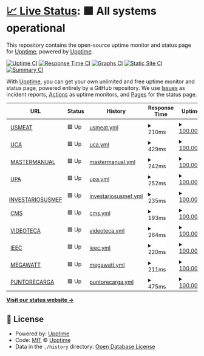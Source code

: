 # [📈 Live Status](https://monitor.designa.mx): <!--live status--> **🟩 All systems operational**

This repository contains the open-source uptime monitor and status page for [Upptime](https://upptime.js.org), powered by [Upptime](https://github.com/upptime/upptime).

[![Uptime CI](https://github.com/upptime/upptime/workflows/Uptime%20CI/badge.svg)](https://github.com/upptime/upptime/actions?query=workflow%3A%22Uptime+CI%22)
[![Response Time CI](https://github.com/upptime/upptime/workflows/Response%20Time%20CI/badge.svg)](https://github.com/upptime/upptime/actions?query=workflow%3A%22Response+Time+CI%22)
[![Graphs CI](https://github.com/upptime/upptime/workflows/Graphs%20CI/badge.svg)](https://github.com/upptime/upptime/actions?query=workflow%3A%22Graphs+CI%22)
[![Static Site CI](https://github.com/upptime/upptime/workflows/Static%20Site%20CI/badge.svg)](https://github.com/upptime/upptime/actions?query=workflow%3A%22Static+Site+CI%22)
[![Summary CI](https://github.com/upptime/upptime/workflows/Summary%20CI/badge.svg)](https://github.com/upptime/upptime/actions?query=workflow%3A%22Summary+CI%22)

With [Upptime](https://upptime.js.org), you can get your own unlimited and free uptime monitor and status page, powered entirely by a GitHub repository. We use [Issues](https://github.com/upptime/upptime/issues) as incident reports, [Actions](https://github.com/upptime/upptime/actions) as uptime monitors, and [Pages](https://monitor.designa.mx) for the status page.

<!--start: status pages-->
<!-- This summary is generated by Upptime (https://github.com/upptime/upptime) -->
<!-- Do not edit this manually, your changes will be overwritten -->
<!-- prettier-ignore -->
| URL | Status | History | Response Time | Uptime |
| --- | ------ | ------- | ------------- | ------ |
| <img alt="" src="https://favicons.githubusercontent.com/usmeatlive.mx" height="13"> [USMEAT](https://usmeatlive.mx/) | 🟩 Up | [usmeat.yml](https://github.com/DesignaAdmin/Monitor/commits/HEAD/history/usmeat.yml) | <details><summary><img alt="Response time graph" src="./graphs/usmeat/response-time-week.png" height="20"> 210ms</summary><br><a href="https://upptime.github.io/upptime/history/usmeat"><img alt="Response time 224" src="https://img.shields.io/endpoint?url=https%3A%2F%2Fraw.githubusercontent.com%2FDesignaAdmin%2FMonitor%2FHEAD%2Fapi%2Fusmeat%2Fresponse-time.json"></a><br><a href="https://upptime.github.io/upptime/history/usmeat"><img alt="24-hour response time 180" src="https://img.shields.io/endpoint?url=https%3A%2F%2Fraw.githubusercontent.com%2FDesignaAdmin%2FMonitor%2FHEAD%2Fapi%2Fusmeat%2Fresponse-time-day.json"></a><br><a href="https://upptime.github.io/upptime/history/usmeat"><img alt="7-day response time 210" src="https://img.shields.io/endpoint?url=https%3A%2F%2Fraw.githubusercontent.com%2FDesignaAdmin%2FMonitor%2FHEAD%2Fapi%2Fusmeat%2Fresponse-time-week.json"></a><br><a href="https://upptime.github.io/upptime/history/usmeat"><img alt="30-day response time 227" src="https://img.shields.io/endpoint?url=https%3A%2F%2Fraw.githubusercontent.com%2FDesignaAdmin%2FMonitor%2FHEAD%2Fapi%2Fusmeat%2Fresponse-time-month.json"></a><br><a href="https://upptime.github.io/upptime/history/usmeat"><img alt="1-year response time 224" src="https://img.shields.io/endpoint?url=https%3A%2F%2Fraw.githubusercontent.com%2FDesignaAdmin%2FMonitor%2FHEAD%2Fapi%2Fusmeat%2Fresponse-time-year.json"></a></details> | <details><summary><a href="https://upptime.github.io/upptime/history/usmeat">100.00%</a></summary><a href="https://upptime.github.io/upptime/history/usmeat"><img alt="All-time uptime 99.99%" src="https://img.shields.io/endpoint?url=https%3A%2F%2Fraw.githubusercontent.com%2FDesignaAdmin%2FMonitor%2FHEAD%2Fapi%2Fusmeat%2Fuptime.json"></a><br><a href="https://upptime.github.io/upptime/history/usmeat"><img alt="24-hour uptime 100.00%" src="https://img.shields.io/endpoint?url=https%3A%2F%2Fraw.githubusercontent.com%2FDesignaAdmin%2FMonitor%2FHEAD%2Fapi%2Fusmeat%2Fuptime-day.json"></a><br><a href="https://upptime.github.io/upptime/history/usmeat"><img alt="7-day uptime 100.00%" src="https://img.shields.io/endpoint?url=https%3A%2F%2Fraw.githubusercontent.com%2FDesignaAdmin%2FMonitor%2FHEAD%2Fapi%2Fusmeat%2Fuptime-week.json"></a><br><a href="https://upptime.github.io/upptime/history/usmeat"><img alt="30-day uptime 100.00%" src="https://img.shields.io/endpoint?url=https%3A%2F%2Fraw.githubusercontent.com%2FDesignaAdmin%2FMonitor%2FHEAD%2Fapi%2Fusmeat%2Fuptime-month.json"></a><br><a href="https://upptime.github.io/upptime/history/usmeat"><img alt="1-year uptime 99.99%" src="https://img.shields.io/endpoint?url=https%3A%2F%2Fraw.githubusercontent.com%2FDesignaAdmin%2FMonitor%2FHEAD%2Fapi%2Fusmeat%2Fuptime-year.json"></a></details>
| <img alt="" src="https://favicons.githubusercontent.com/moodle.ucags.edu.mx" height="13"> [UCA](https://moodle.ucags.edu.mx/) | 🟩 Up | [uca.yml](https://github.com/DesignaAdmin/Monitor/commits/HEAD/history/uca.yml) | <details><summary><img alt="Response time graph" src="./graphs/uca/response-time-week.png" height="20"> 429ms</summary><br><a href="https://upptime.github.io/upptime/history/uca"><img alt="Response time 540" src="https://img.shields.io/endpoint?url=https%3A%2F%2Fraw.githubusercontent.com%2FDesignaAdmin%2FMonitor%2FHEAD%2Fapi%2Fuca%2Fresponse-time.json"></a><br><a href="https://upptime.github.io/upptime/history/uca"><img alt="24-hour response time 356" src="https://img.shields.io/endpoint?url=https%3A%2F%2Fraw.githubusercontent.com%2FDesignaAdmin%2FMonitor%2FHEAD%2Fapi%2Fuca%2Fresponse-time-day.json"></a><br><a href="https://upptime.github.io/upptime/history/uca"><img alt="7-day response time 429" src="https://img.shields.io/endpoint?url=https%3A%2F%2Fraw.githubusercontent.com%2FDesignaAdmin%2FMonitor%2FHEAD%2Fapi%2Fuca%2Fresponse-time-week.json"></a><br><a href="https://upptime.github.io/upptime/history/uca"><img alt="30-day response time 504" src="https://img.shields.io/endpoint?url=https%3A%2F%2Fraw.githubusercontent.com%2FDesignaAdmin%2FMonitor%2FHEAD%2Fapi%2Fuca%2Fresponse-time-month.json"></a><br><a href="https://upptime.github.io/upptime/history/uca"><img alt="1-year response time 540" src="https://img.shields.io/endpoint?url=https%3A%2F%2Fraw.githubusercontent.com%2FDesignaAdmin%2FMonitor%2FHEAD%2Fapi%2Fuca%2Fresponse-time-year.json"></a></details> | <details><summary><a href="https://upptime.github.io/upptime/history/uca">100.00%</a></summary><a href="https://upptime.github.io/upptime/history/uca"><img alt="All-time uptime 100.00%" src="https://img.shields.io/endpoint?url=https%3A%2F%2Fraw.githubusercontent.com%2FDesignaAdmin%2FMonitor%2FHEAD%2Fapi%2Fuca%2Fuptime.json"></a><br><a href="https://upptime.github.io/upptime/history/uca"><img alt="24-hour uptime 100.00%" src="https://img.shields.io/endpoint?url=https%3A%2F%2Fraw.githubusercontent.com%2FDesignaAdmin%2FMonitor%2FHEAD%2Fapi%2Fuca%2Fuptime-day.json"></a><br><a href="https://upptime.github.io/upptime/history/uca"><img alt="7-day uptime 100.00%" src="https://img.shields.io/endpoint?url=https%3A%2F%2Fraw.githubusercontent.com%2FDesignaAdmin%2FMonitor%2FHEAD%2Fapi%2Fuca%2Fuptime-week.json"></a><br><a href="https://upptime.github.io/upptime/history/uca"><img alt="30-day uptime 100.00%" src="https://img.shields.io/endpoint?url=https%3A%2F%2Fraw.githubusercontent.com%2FDesignaAdmin%2FMonitor%2FHEAD%2Fapi%2Fuca%2Fuptime-month.json"></a><br><a href="https://upptime.github.io/upptime/history/uca"><img alt="1-year uptime 100.00%" src="https://img.shields.io/endpoint?url=https%3A%2F%2Fraw.githubusercontent.com%2FDesignaAdmin%2FMonitor%2FHEAD%2Fapi%2Fuca%2Fuptime-year.json"></a></details>
| <img alt="" src="https://favicons.githubusercontent.com/mastermanual.mx" height="13"> [MASTERMANUAL](https://mastermanual.mx/) | 🟩 Up | [mastermanual.yml](https://github.com/DesignaAdmin/Monitor/commits/HEAD/history/mastermanual.yml) | <details><summary><img alt="Response time graph" src="./graphs/mastermanual/response-time-week.png" height="20"> 242ms</summary><br><a href="https://upptime.github.io/upptime/history/mastermanual"><img alt="Response time 241" src="https://img.shields.io/endpoint?url=https%3A%2F%2Fraw.githubusercontent.com%2FDesignaAdmin%2FMonitor%2FHEAD%2Fapi%2Fmastermanual%2Fresponse-time.json"></a><br><a href="https://upptime.github.io/upptime/history/mastermanual"><img alt="24-hour response time 187" src="https://img.shields.io/endpoint?url=https%3A%2F%2Fraw.githubusercontent.com%2FDesignaAdmin%2FMonitor%2FHEAD%2Fapi%2Fmastermanual%2Fresponse-time-day.json"></a><br><a href="https://upptime.github.io/upptime/history/mastermanual"><img alt="7-day response time 242" src="https://img.shields.io/endpoint?url=https%3A%2F%2Fraw.githubusercontent.com%2FDesignaAdmin%2FMonitor%2FHEAD%2Fapi%2Fmastermanual%2Fresponse-time-week.json"></a><br><a href="https://upptime.github.io/upptime/history/mastermanual"><img alt="30-day response time 235" src="https://img.shields.io/endpoint?url=https%3A%2F%2Fraw.githubusercontent.com%2FDesignaAdmin%2FMonitor%2FHEAD%2Fapi%2Fmastermanual%2Fresponse-time-month.json"></a><br><a href="https://upptime.github.io/upptime/history/mastermanual"><img alt="1-year response time 241" src="https://img.shields.io/endpoint?url=https%3A%2F%2Fraw.githubusercontent.com%2FDesignaAdmin%2FMonitor%2FHEAD%2Fapi%2Fmastermanual%2Fresponse-time-year.json"></a></details> | <details><summary><a href="https://upptime.github.io/upptime/history/mastermanual">100.00%</a></summary><a href="https://upptime.github.io/upptime/history/mastermanual"><img alt="All-time uptime 100.00%" src="https://img.shields.io/endpoint?url=https%3A%2F%2Fraw.githubusercontent.com%2FDesignaAdmin%2FMonitor%2FHEAD%2Fapi%2Fmastermanual%2Fuptime.json"></a><br><a href="https://upptime.github.io/upptime/history/mastermanual"><img alt="24-hour uptime 100.00%" src="https://img.shields.io/endpoint?url=https%3A%2F%2Fraw.githubusercontent.com%2FDesignaAdmin%2FMonitor%2FHEAD%2Fapi%2Fmastermanual%2Fuptime-day.json"></a><br><a href="https://upptime.github.io/upptime/history/mastermanual"><img alt="7-day uptime 100.00%" src="https://img.shields.io/endpoint?url=https%3A%2F%2Fraw.githubusercontent.com%2FDesignaAdmin%2FMonitor%2FHEAD%2Fapi%2Fmastermanual%2Fuptime-week.json"></a><br><a href="https://upptime.github.io/upptime/history/mastermanual"><img alt="30-day uptime 100.00%" src="https://img.shields.io/endpoint?url=https%3A%2F%2Fraw.githubusercontent.com%2FDesignaAdmin%2FMonitor%2FHEAD%2Fapi%2Fmastermanual%2Fuptime-month.json"></a><br><a href="https://upptime.github.io/upptime/history/mastermanual"><img alt="1-year uptime 100.00%" src="https://img.shields.io/endpoint?url=https%3A%2F%2Fraw.githubusercontent.com%2FDesignaAdmin%2FMonitor%2FHEAD%2Fapi%2Fmastermanual%2Fuptime-year.json"></a></details>
| <img alt="" src="https://favicons.githubusercontent.com/upa.edu.mx" height="13"> [UPA](https://upa.edu.mx/) | 🟩 Up | [upa.yml](https://github.com/DesignaAdmin/Monitor/commits/HEAD/history/upa.yml) | <details><summary><img alt="Response time graph" src="./graphs/upa/response-time-week.png" height="20"> 252ms</summary><br><a href="https://upptime.github.io/upptime/history/upa"><img alt="Response time 269" src="https://img.shields.io/endpoint?url=https%3A%2F%2Fraw.githubusercontent.com%2FDesignaAdmin%2FMonitor%2FHEAD%2Fapi%2Fupa%2Fresponse-time.json"></a><br><a href="https://upptime.github.io/upptime/history/upa"><img alt="24-hour response time 180" src="https://img.shields.io/endpoint?url=https%3A%2F%2Fraw.githubusercontent.com%2FDesignaAdmin%2FMonitor%2FHEAD%2Fapi%2Fupa%2Fresponse-time-day.json"></a><br><a href="https://upptime.github.io/upptime/history/upa"><img alt="7-day response time 252" src="https://img.shields.io/endpoint?url=https%3A%2F%2Fraw.githubusercontent.com%2FDesignaAdmin%2FMonitor%2FHEAD%2Fapi%2Fupa%2Fresponse-time-week.json"></a><br><a href="https://upptime.github.io/upptime/history/upa"><img alt="30-day response time 275" src="https://img.shields.io/endpoint?url=https%3A%2F%2Fraw.githubusercontent.com%2FDesignaAdmin%2FMonitor%2FHEAD%2Fapi%2Fupa%2Fresponse-time-month.json"></a><br><a href="https://upptime.github.io/upptime/history/upa"><img alt="1-year response time 269" src="https://img.shields.io/endpoint?url=https%3A%2F%2Fraw.githubusercontent.com%2FDesignaAdmin%2FMonitor%2FHEAD%2Fapi%2Fupa%2Fresponse-time-year.json"></a></details> | <details><summary><a href="https://upptime.github.io/upptime/history/upa">100.00%</a></summary><a href="https://upptime.github.io/upptime/history/upa"><img alt="All-time uptime 100.00%" src="https://img.shields.io/endpoint?url=https%3A%2F%2Fraw.githubusercontent.com%2FDesignaAdmin%2FMonitor%2FHEAD%2Fapi%2Fupa%2Fuptime.json"></a><br><a href="https://upptime.github.io/upptime/history/upa"><img alt="24-hour uptime 100.00%" src="https://img.shields.io/endpoint?url=https%3A%2F%2Fraw.githubusercontent.com%2FDesignaAdmin%2FMonitor%2FHEAD%2Fapi%2Fupa%2Fuptime-day.json"></a><br><a href="https://upptime.github.io/upptime/history/upa"><img alt="7-day uptime 100.00%" src="https://img.shields.io/endpoint?url=https%3A%2F%2Fraw.githubusercontent.com%2FDesignaAdmin%2FMonitor%2FHEAD%2Fapi%2Fupa%2Fuptime-week.json"></a><br><a href="https://upptime.github.io/upptime/history/upa"><img alt="30-day uptime 100.00%" src="https://img.shields.io/endpoint?url=https%3A%2F%2Fraw.githubusercontent.com%2FDesignaAdmin%2FMonitor%2FHEAD%2Fapi%2Fupa%2Fuptime-month.json"></a><br><a href="https://upptime.github.io/upptime/history/upa"><img alt="1-year uptime 100.00%" src="https://img.shields.io/endpoint?url=https%3A%2F%2Fraw.githubusercontent.com%2FDesignaAdmin%2FMonitor%2FHEAD%2Fapi%2Fupa%2Fuptime-year.json"></a></details>
| <img alt="" src="https://favicons.githubusercontent.com/inventariousmef.com.mx" height="13"> [INVESTARIOSUSMEF](https://inventariousmef.com.mx/) | 🟩 Up | [investariosusmef.yml](https://github.com/DesignaAdmin/Monitor/commits/HEAD/history/investariosusmef.yml) | <details><summary><img alt="Response time graph" src="./graphs/investariosusmef/response-time-week.png" height="20"> 235ms</summary><br><a href="https://upptime.github.io/upptime/history/investariosusmef"><img alt="Response time 231" src="https://img.shields.io/endpoint?url=https%3A%2F%2Fraw.githubusercontent.com%2FDesignaAdmin%2FMonitor%2FHEAD%2Fapi%2Finvestariosusmef%2Fresponse-time.json"></a><br><a href="https://upptime.github.io/upptime/history/investariosusmef"><img alt="24-hour response time 166" src="https://img.shields.io/endpoint?url=https%3A%2F%2Fraw.githubusercontent.com%2FDesignaAdmin%2FMonitor%2FHEAD%2Fapi%2Finvestariosusmef%2Fresponse-time-day.json"></a><br><a href="https://upptime.github.io/upptime/history/investariosusmef"><img alt="7-day response time 235" src="https://img.shields.io/endpoint?url=https%3A%2F%2Fraw.githubusercontent.com%2FDesignaAdmin%2FMonitor%2FHEAD%2Fapi%2Finvestariosusmef%2Fresponse-time-week.json"></a><br><a href="https://upptime.github.io/upptime/history/investariosusmef"><img alt="30-day response time 225" src="https://img.shields.io/endpoint?url=https%3A%2F%2Fraw.githubusercontent.com%2FDesignaAdmin%2FMonitor%2FHEAD%2Fapi%2Finvestariosusmef%2Fresponse-time-month.json"></a><br><a href="https://upptime.github.io/upptime/history/investariosusmef"><img alt="1-year response time 231" src="https://img.shields.io/endpoint?url=https%3A%2F%2Fraw.githubusercontent.com%2FDesignaAdmin%2FMonitor%2FHEAD%2Fapi%2Finvestariosusmef%2Fresponse-time-year.json"></a></details> | <details><summary><a href="https://upptime.github.io/upptime/history/investariosusmef">100.00%</a></summary><a href="https://upptime.github.io/upptime/history/investariosusmef"><img alt="All-time uptime 100.00%" src="https://img.shields.io/endpoint?url=https%3A%2F%2Fraw.githubusercontent.com%2FDesignaAdmin%2FMonitor%2FHEAD%2Fapi%2Finvestariosusmef%2Fuptime.json"></a><br><a href="https://upptime.github.io/upptime/history/investariosusmef"><img alt="24-hour uptime 100.00%" src="https://img.shields.io/endpoint?url=https%3A%2F%2Fraw.githubusercontent.com%2FDesignaAdmin%2FMonitor%2FHEAD%2Fapi%2Finvestariosusmef%2Fuptime-day.json"></a><br><a href="https://upptime.github.io/upptime/history/investariosusmef"><img alt="7-day uptime 100.00%" src="https://img.shields.io/endpoint?url=https%3A%2F%2Fraw.githubusercontent.com%2FDesignaAdmin%2FMonitor%2FHEAD%2Fapi%2Finvestariosusmef%2Fuptime-week.json"></a><br><a href="https://upptime.github.io/upptime/history/investariosusmef"><img alt="30-day uptime 100.00%" src="https://img.shields.io/endpoint?url=https%3A%2F%2Fraw.githubusercontent.com%2FDesignaAdmin%2FMonitor%2FHEAD%2Fapi%2Finvestariosusmef%2Fuptime-month.json"></a><br><a href="https://upptime.github.io/upptime/history/investariosusmef"><img alt="1-year uptime 100.00%" src="https://img.shields.io/endpoint?url=https%3A%2F%2Fraw.githubusercontent.com%2FDesignaAdmin%2FMonitor%2FHEAD%2Fapi%2Finvestariosusmef%2Fuptime-year.json"></a></details>
| <img alt="" src="https://favicons.githubusercontent.com/cms.designa.mx" height="13"> [CMS](https://cms.designa.mx/) | 🟩 Up | [cms.yml](https://github.com/DesignaAdmin/Monitor/commits/HEAD/history/cms.yml) | <details><summary><img alt="Response time graph" src="./graphs/cms/response-time-week.png" height="20"> 193ms</summary><br><a href="https://upptime.github.io/upptime/history/cms"><img alt="Response time 220" src="https://img.shields.io/endpoint?url=https%3A%2F%2Fraw.githubusercontent.com%2FDesignaAdmin%2FMonitor%2FHEAD%2Fapi%2Fcms%2Fresponse-time.json"></a><br><a href="https://upptime.github.io/upptime/history/cms"><img alt="24-hour response time 169" src="https://img.shields.io/endpoint?url=https%3A%2F%2Fraw.githubusercontent.com%2FDesignaAdmin%2FMonitor%2FHEAD%2Fapi%2Fcms%2Fresponse-time-day.json"></a><br><a href="https://upptime.github.io/upptime/history/cms"><img alt="7-day response time 193" src="https://img.shields.io/endpoint?url=https%3A%2F%2Fraw.githubusercontent.com%2FDesignaAdmin%2FMonitor%2FHEAD%2Fapi%2Fcms%2Fresponse-time-week.json"></a><br><a href="https://upptime.github.io/upptime/history/cms"><img alt="30-day response time 227" src="https://img.shields.io/endpoint?url=https%3A%2F%2Fraw.githubusercontent.com%2FDesignaAdmin%2FMonitor%2FHEAD%2Fapi%2Fcms%2Fresponse-time-month.json"></a><br><a href="https://upptime.github.io/upptime/history/cms"><img alt="1-year response time 220" src="https://img.shields.io/endpoint?url=https%3A%2F%2Fraw.githubusercontent.com%2FDesignaAdmin%2FMonitor%2FHEAD%2Fapi%2Fcms%2Fresponse-time-year.json"></a></details> | <details><summary><a href="https://upptime.github.io/upptime/history/cms">100.00%</a></summary><a href="https://upptime.github.io/upptime/history/cms"><img alt="All-time uptime 100.00%" src="https://img.shields.io/endpoint?url=https%3A%2F%2Fraw.githubusercontent.com%2FDesignaAdmin%2FMonitor%2FHEAD%2Fapi%2Fcms%2Fuptime.json"></a><br><a href="https://upptime.github.io/upptime/history/cms"><img alt="24-hour uptime 100.00%" src="https://img.shields.io/endpoint?url=https%3A%2F%2Fraw.githubusercontent.com%2FDesignaAdmin%2FMonitor%2FHEAD%2Fapi%2Fcms%2Fuptime-day.json"></a><br><a href="https://upptime.github.io/upptime/history/cms"><img alt="7-day uptime 100.00%" src="https://img.shields.io/endpoint?url=https%3A%2F%2Fraw.githubusercontent.com%2FDesignaAdmin%2FMonitor%2FHEAD%2Fapi%2Fcms%2Fuptime-week.json"></a><br><a href="https://upptime.github.io/upptime/history/cms"><img alt="30-day uptime 100.00%" src="https://img.shields.io/endpoint?url=https%3A%2F%2Fraw.githubusercontent.com%2FDesignaAdmin%2FMonitor%2FHEAD%2Fapi%2Fcms%2Fuptime-month.json"></a><br><a href="https://upptime.github.io/upptime/history/cms"><img alt="1-year uptime 100.00%" src="https://img.shields.io/endpoint?url=https%3A%2F%2Fraw.githubusercontent.com%2FDesignaAdmin%2FMonitor%2FHEAD%2Fapi%2Fcms%2Fuptime-year.json"></a></details>
| <img alt="" src="https://favicons.githubusercontent.com/videotec.americansoftwoodsmexico.com" height="13"> [VIDEOTECA](https://videotec.americansoftwoodsmexico.com/) | 🟩 Up | [videoteca.yml](https://github.com/DesignaAdmin/Monitor/commits/HEAD/history/videoteca.yml) | <details><summary><img alt="Response time graph" src="./graphs/videoteca/response-time-week.png" height="20"> 264ms</summary><br><a href="https://upptime.github.io/upptime/history/videoteca"><img alt="Response time 286" src="https://img.shields.io/endpoint?url=https%3A%2F%2Fraw.githubusercontent.com%2FDesignaAdmin%2FMonitor%2FHEAD%2Fapi%2Fvideoteca%2Fresponse-time.json"></a><br><a href="https://upptime.github.io/upptime/history/videoteca"><img alt="24-hour response time 198" src="https://img.shields.io/endpoint?url=https%3A%2F%2Fraw.githubusercontent.com%2FDesignaAdmin%2FMonitor%2FHEAD%2Fapi%2Fvideoteca%2Fresponse-time-day.json"></a><br><a href="https://upptime.github.io/upptime/history/videoteca"><img alt="7-day response time 264" src="https://img.shields.io/endpoint?url=https%3A%2F%2Fraw.githubusercontent.com%2FDesignaAdmin%2FMonitor%2FHEAD%2Fapi%2Fvideoteca%2Fresponse-time-week.json"></a><br><a href="https://upptime.github.io/upptime/history/videoteca"><img alt="30-day response time 295" src="https://img.shields.io/endpoint?url=https%3A%2F%2Fraw.githubusercontent.com%2FDesignaAdmin%2FMonitor%2FHEAD%2Fapi%2Fvideoteca%2Fresponse-time-month.json"></a><br><a href="https://upptime.github.io/upptime/history/videoteca"><img alt="1-year response time 286" src="https://img.shields.io/endpoint?url=https%3A%2F%2Fraw.githubusercontent.com%2FDesignaAdmin%2FMonitor%2FHEAD%2Fapi%2Fvideoteca%2Fresponse-time-year.json"></a></details> | <details><summary><a href="https://upptime.github.io/upptime/history/videoteca">100.00%</a></summary><a href="https://upptime.github.io/upptime/history/videoteca"><img alt="All-time uptime 99.93%" src="https://img.shields.io/endpoint?url=https%3A%2F%2Fraw.githubusercontent.com%2FDesignaAdmin%2FMonitor%2FHEAD%2Fapi%2Fvideoteca%2Fuptime.json"></a><br><a href="https://upptime.github.io/upptime/history/videoteca"><img alt="24-hour uptime 100.00%" src="https://img.shields.io/endpoint?url=https%3A%2F%2Fraw.githubusercontent.com%2FDesignaAdmin%2FMonitor%2FHEAD%2Fapi%2Fvideoteca%2Fuptime-day.json"></a><br><a href="https://upptime.github.io/upptime/history/videoteca"><img alt="7-day uptime 100.00%" src="https://img.shields.io/endpoint?url=https%3A%2F%2Fraw.githubusercontent.com%2FDesignaAdmin%2FMonitor%2FHEAD%2Fapi%2Fvideoteca%2Fuptime-week.json"></a><br><a href="https://upptime.github.io/upptime/history/videoteca"><img alt="30-day uptime 100.00%" src="https://img.shields.io/endpoint?url=https%3A%2F%2Fraw.githubusercontent.com%2FDesignaAdmin%2FMonitor%2FHEAD%2Fapi%2Fvideoteca%2Fuptime-month.json"></a><br><a href="https://upptime.github.io/upptime/history/videoteca"><img alt="1-year uptime 99.93%" src="https://img.shields.io/endpoint?url=https%3A%2F%2Fraw.githubusercontent.com%2FDesignaAdmin%2FMonitor%2FHEAD%2Fapi%2Fvideoteca%2Fuptime-year.json"></a></details>
| <img alt="" src="https://favicons.githubusercontent.com/ieec.mx" height="13"> [IEEC](https://ieec.mx/) | 🟩 Up | [ieec.yml](https://github.com/DesignaAdmin/Monitor/commits/HEAD/history/ieec.yml) | <details><summary><img alt="Response time graph" src="./graphs/ieec/response-time-week.png" height="20"> 220ms</summary><br><a href="https://upptime.github.io/upptime/history/ieec"><img alt="Response time 234" src="https://img.shields.io/endpoint?url=https%3A%2F%2Fraw.githubusercontent.com%2FDesignaAdmin%2FMonitor%2FHEAD%2Fapi%2Fieec%2Fresponse-time.json"></a><br><a href="https://upptime.github.io/upptime/history/ieec"><img alt="24-hour response time 188" src="https://img.shields.io/endpoint?url=https%3A%2F%2Fraw.githubusercontent.com%2FDesignaAdmin%2FMonitor%2FHEAD%2Fapi%2Fieec%2Fresponse-time-day.json"></a><br><a href="https://upptime.github.io/upptime/history/ieec"><img alt="7-day response time 220" src="https://img.shields.io/endpoint?url=https%3A%2F%2Fraw.githubusercontent.com%2FDesignaAdmin%2FMonitor%2FHEAD%2Fapi%2Fieec%2Fresponse-time-week.json"></a><br><a href="https://upptime.github.io/upptime/history/ieec"><img alt="30-day response time 237" src="https://img.shields.io/endpoint?url=https%3A%2F%2Fraw.githubusercontent.com%2FDesignaAdmin%2FMonitor%2FHEAD%2Fapi%2Fieec%2Fresponse-time-month.json"></a><br><a href="https://upptime.github.io/upptime/history/ieec"><img alt="1-year response time 234" src="https://img.shields.io/endpoint?url=https%3A%2F%2Fraw.githubusercontent.com%2FDesignaAdmin%2FMonitor%2FHEAD%2Fapi%2Fieec%2Fresponse-time-year.json"></a></details> | <details><summary><a href="https://upptime.github.io/upptime/history/ieec">100.00%</a></summary><a href="https://upptime.github.io/upptime/history/ieec"><img alt="All-time uptime 100.00%" src="https://img.shields.io/endpoint?url=https%3A%2F%2Fraw.githubusercontent.com%2FDesignaAdmin%2FMonitor%2FHEAD%2Fapi%2Fieec%2Fuptime.json"></a><br><a href="https://upptime.github.io/upptime/history/ieec"><img alt="24-hour uptime 100.00%" src="https://img.shields.io/endpoint?url=https%3A%2F%2Fraw.githubusercontent.com%2FDesignaAdmin%2FMonitor%2FHEAD%2Fapi%2Fieec%2Fuptime-day.json"></a><br><a href="https://upptime.github.io/upptime/history/ieec"><img alt="7-day uptime 100.00%" src="https://img.shields.io/endpoint?url=https%3A%2F%2Fraw.githubusercontent.com%2FDesignaAdmin%2FMonitor%2FHEAD%2Fapi%2Fieec%2Fuptime-week.json"></a><br><a href="https://upptime.github.io/upptime/history/ieec"><img alt="30-day uptime 100.00%" src="https://img.shields.io/endpoint?url=https%3A%2F%2Fraw.githubusercontent.com%2FDesignaAdmin%2FMonitor%2FHEAD%2Fapi%2Fieec%2Fuptime-month.json"></a><br><a href="https://upptime.github.io/upptime/history/ieec"><img alt="1-year uptime 100.00%" src="https://img.shields.io/endpoint?url=https%3A%2F%2Fraw.githubusercontent.com%2FDesignaAdmin%2FMonitor%2FHEAD%2Fapi%2Fieec%2Fuptime-year.json"></a></details>
| <img alt="" src="https://favicons.githubusercontent.com/megawatt.com.mx" height="13"> [MEGAWATT](https://megawatt.com.mx/) | 🟩 Up | [megawatt.yml](https://github.com/DesignaAdmin/Monitor/commits/HEAD/history/megawatt.yml) | <details><summary><img alt="Response time graph" src="./graphs/megawatt/response-time-week.png" height="20"> 211ms</summary><br><a href="https://upptime.github.io/upptime/history/megawatt"><img alt="Response time 240" src="https://img.shields.io/endpoint?url=https%3A%2F%2Fraw.githubusercontent.com%2FDesignaAdmin%2FMonitor%2FHEAD%2Fapi%2Fmegawatt%2Fresponse-time.json"></a><br><a href="https://upptime.github.io/upptime/history/megawatt"><img alt="24-hour response time 166" src="https://img.shields.io/endpoint?url=https%3A%2F%2Fraw.githubusercontent.com%2FDesignaAdmin%2FMonitor%2FHEAD%2Fapi%2Fmegawatt%2Fresponse-time-day.json"></a><br><a href="https://upptime.github.io/upptime/history/megawatt"><img alt="7-day response time 211" src="https://img.shields.io/endpoint?url=https%3A%2F%2Fraw.githubusercontent.com%2FDesignaAdmin%2FMonitor%2FHEAD%2Fapi%2Fmegawatt%2Fresponse-time-week.json"></a><br><a href="https://upptime.github.io/upptime/history/megawatt"><img alt="30-day response time 247" src="https://img.shields.io/endpoint?url=https%3A%2F%2Fraw.githubusercontent.com%2FDesignaAdmin%2FMonitor%2FHEAD%2Fapi%2Fmegawatt%2Fresponse-time-month.json"></a><br><a href="https://upptime.github.io/upptime/history/megawatt"><img alt="1-year response time 240" src="https://img.shields.io/endpoint?url=https%3A%2F%2Fraw.githubusercontent.com%2FDesignaAdmin%2FMonitor%2FHEAD%2Fapi%2Fmegawatt%2Fresponse-time-year.json"></a></details> | <details><summary><a href="https://upptime.github.io/upptime/history/megawatt">100.00%</a></summary><a href="https://upptime.github.io/upptime/history/megawatt"><img alt="All-time uptime 100.00%" src="https://img.shields.io/endpoint?url=https%3A%2F%2Fraw.githubusercontent.com%2FDesignaAdmin%2FMonitor%2FHEAD%2Fapi%2Fmegawatt%2Fuptime.json"></a><br><a href="https://upptime.github.io/upptime/history/megawatt"><img alt="24-hour uptime 100.00%" src="https://img.shields.io/endpoint?url=https%3A%2F%2Fraw.githubusercontent.com%2FDesignaAdmin%2FMonitor%2FHEAD%2Fapi%2Fmegawatt%2Fuptime-day.json"></a><br><a href="https://upptime.github.io/upptime/history/megawatt"><img alt="7-day uptime 100.00%" src="https://img.shields.io/endpoint?url=https%3A%2F%2Fraw.githubusercontent.com%2FDesignaAdmin%2FMonitor%2FHEAD%2Fapi%2Fmegawatt%2Fuptime-week.json"></a><br><a href="https://upptime.github.io/upptime/history/megawatt"><img alt="30-day uptime 100.00%" src="https://img.shields.io/endpoint?url=https%3A%2F%2Fraw.githubusercontent.com%2FDesignaAdmin%2FMonitor%2FHEAD%2Fapi%2Fmegawatt%2Fuptime-month.json"></a><br><a href="https://upptime.github.io/upptime/history/megawatt"><img alt="1-year uptime 100.00%" src="https://img.shields.io/endpoint?url=https%3A%2F%2Fraw.githubusercontent.com%2FDesignaAdmin%2FMonitor%2FHEAD%2Fapi%2Fmegawatt%2Fuptime-year.json"></a></details>
| <img alt="" src="https://favicons.githubusercontent.com/puntoderecarga.mx" height="13"> [PUNTORECARGA](https://puntoderecarga.mx/) | 🟩 Up | [puntorecarga.yml](https://github.com/DesignaAdmin/Monitor/commits/HEAD/history/puntorecarga.yml) | <details><summary><img alt="Response time graph" src="./graphs/puntorecarga/response-time-week.png" height="20"> 475ms</summary><br><a href="https://upptime.github.io/upptime/history/puntorecarga"><img alt="Response time 460" src="https://img.shields.io/endpoint?url=https%3A%2F%2Fraw.githubusercontent.com%2FDesignaAdmin%2FMonitor%2FHEAD%2Fapi%2Fpuntorecarga%2Fresponse-time.json"></a><br><a href="https://upptime.github.io/upptime/history/puntorecarga"><img alt="24-hour response time 399" src="https://img.shields.io/endpoint?url=https%3A%2F%2Fraw.githubusercontent.com%2FDesignaAdmin%2FMonitor%2FHEAD%2Fapi%2Fpuntorecarga%2Fresponse-time-day.json"></a><br><a href="https://upptime.github.io/upptime/history/puntorecarga"><img alt="7-day response time 475" src="https://img.shields.io/endpoint?url=https%3A%2F%2Fraw.githubusercontent.com%2FDesignaAdmin%2FMonitor%2FHEAD%2Fapi%2Fpuntorecarga%2Fresponse-time-week.json"></a><br><a href="https://upptime.github.io/upptime/history/puntorecarga"><img alt="30-day response time 479" src="https://img.shields.io/endpoint?url=https%3A%2F%2Fraw.githubusercontent.com%2FDesignaAdmin%2FMonitor%2FHEAD%2Fapi%2Fpuntorecarga%2Fresponse-time-month.json"></a><br><a href="https://upptime.github.io/upptime/history/puntorecarga"><img alt="1-year response time 460" src="https://img.shields.io/endpoint?url=https%3A%2F%2Fraw.githubusercontent.com%2FDesignaAdmin%2FMonitor%2FHEAD%2Fapi%2Fpuntorecarga%2Fresponse-time-year.json"></a></details> | <details><summary><a href="https://upptime.github.io/upptime/history/puntorecarga">100.00%</a></summary><a href="https://upptime.github.io/upptime/history/puntorecarga"><img alt="All-time uptime 100.00%" src="https://img.shields.io/endpoint?url=https%3A%2F%2Fraw.githubusercontent.com%2FDesignaAdmin%2FMonitor%2FHEAD%2Fapi%2Fpuntorecarga%2Fuptime.json"></a><br><a href="https://upptime.github.io/upptime/history/puntorecarga"><img alt="24-hour uptime 100.00%" src="https://img.shields.io/endpoint?url=https%3A%2F%2Fraw.githubusercontent.com%2FDesignaAdmin%2FMonitor%2FHEAD%2Fapi%2Fpuntorecarga%2Fuptime-day.json"></a><br><a href="https://upptime.github.io/upptime/history/puntorecarga"><img alt="7-day uptime 100.00%" src="https://img.shields.io/endpoint?url=https%3A%2F%2Fraw.githubusercontent.com%2FDesignaAdmin%2FMonitor%2FHEAD%2Fapi%2Fpuntorecarga%2Fuptime-week.json"></a><br><a href="https://upptime.github.io/upptime/history/puntorecarga"><img alt="30-day uptime 100.00%" src="https://img.shields.io/endpoint?url=https%3A%2F%2Fraw.githubusercontent.com%2FDesignaAdmin%2FMonitor%2FHEAD%2Fapi%2Fpuntorecarga%2Fuptime-month.json"></a><br><a href="https://upptime.github.io/upptime/history/puntorecarga"><img alt="1-year uptime 100.00%" src="https://img.shields.io/endpoint?url=https%3A%2F%2Fraw.githubusercontent.com%2FDesignaAdmin%2FMonitor%2FHEAD%2Fapi%2Fpuntorecarga%2Fuptime-year.json"></a></details>

<!--end: status pages-->

[**Visit our status website →**](https://monitor.designa.mx)

## 📄 License

- Powered by: [Upptime](https://github.com/upptime/upptime)
- Code: [MIT](./LICENSE) © [Upptime](https://upptime.js.org)
- Data in the `./history` directory: [Open Database License](https://opendatacommons.org/licenses/odbl/1-0/)
